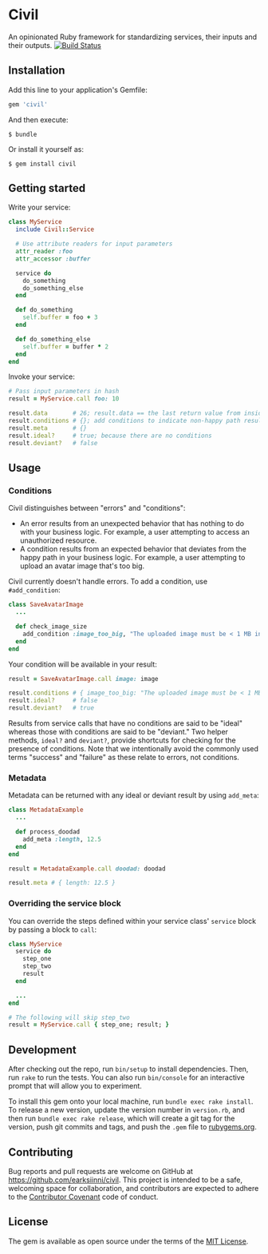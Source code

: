 # Civil

An opinionated Ruby framework for standardizing services, their inputs and their outputs. [![Build Status](https://travis-ci.org/earksiinni/civil.svg?branch=master)](https://travis-ci.org/earksiinni/civil)

## Installation

Add this line to your application's Gemfile:

```ruby
gem 'civil'
```

And then execute:

    $ bundle

Or install it yourself as:

    $ gem install civil

## Getting started

Write your service:

```ruby
class MyService
  include Civil::Service

  # Use attribute readers for input parameters
  attr_reader :foo
  attr_accessor :buffer

  service do
    do_something
    do_something_else
  end

  def do_something
    self.buffer = foo + 3
  end

  def do_something_else
    self.buffer = buffer * 2
  end
end
```

Invoke your service:

```ruby
# Pass input parameters in hash
result = MyService.call foo: 10

result.data       # 26; result.data == the last return value from inside the service block
result.conditions # {}; add conditions to indicate non-happy path results (see below)
result.meta       # {}
result.ideal?     # true; because there are no conditions
result.deviant?   # false
```

## Usage

### Conditions

Civil distinguishes between "errors" and "conditions":

- An error results from an unexpected behavior that has nothing to do with your business logic. For example, a user attempting to access an unauthorized resource.
- A condition results from an expected behavior that deviates from the happy path in your business logic. For example, a user attempting to upload an avatar image that's too big.

Civil currently doesn't handle errors. To add a condition, use `#add_condition`:

```ruby
class SaveAvatarImage
  ...

  def check_image_size
    add_condition :image_too_big, "The uploaded image must be < 1 MB in size" if image_size_too_big?
  end
end
```

Your condition will be available in your result:

```ruby
result = SaveAvatarImage.call image: image

result.conditions # { image_too_big: "The uploaded image must be < 1 MB in size" }
result.ideal?     # false
result.deviant?   # true
```

Results from service calls that have no conditions are said to be "ideal" whereas those with conditions are said to be "deviant." Two helper methods, `ideal?` and `deviant?`, provide shortcuts for checking for the presence of conditions. Note that we intentionally avoid the commonly used terms "success" and "failure" as these relate to errors, not conditions.

### Metadata

Metadata can be returned with any ideal or deviant result by using `add_meta`:

```ruby
class MetadataExample
  ...

  def process_doodad
    add_meta :length, 12.5
  end
end

result = MetadataExample.call doodad: doodad

result.meta # { length: 12.5 }
```

### Overriding the service block

You can override the steps defined within your service class' `service` block
by passing a block to `call`:

```ruby
class MyService
  service do
    step_one
    step_two
    result
  end

  ...
end

# The following will skip step_two
result = MyService.call { step_one; result; }
```

## Development

After checking out the repo, run `bin/setup` to install dependencies. Then, run `rake` to run the tests. You can also run `bin/console` for an interactive prompt that will allow you to experiment.

To install this gem onto your local machine, run `bundle exec rake install`. To release a new version, update the version number in `version.rb`, and then run `bundle exec rake release`, which will create a git tag for the version, push git commits and tags, and push the `.gem` file to [rubygems.org](https://rubygems.org).

## Contributing

Bug reports and pull requests are welcome on GitHub at https://github.com/earksiinni/civil. This project is intended to be a safe, welcoming space for collaboration, and contributors are expected to adhere to the [Contributor Covenant](contributor-covenant.org) code of conduct.


## License

The gem is available as open source under the terms of the [MIT License](http://opensource.org/licenses/MIT).

